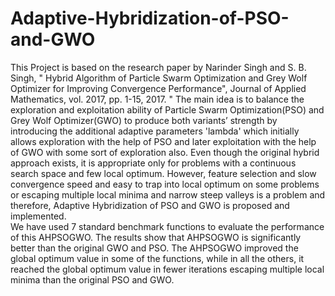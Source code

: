 # Adaptive-Hybridization-of-PSO-and-GWO
This Project is based on the research paper by Narinder Singh and S. B. Singh, " Hybrid Algorithm of Particle Swarm Optimization and Grey Wolf Optimizer for Improving Convergence Performance", Journal of Applied Mathematics, vol. 2017, pp. 1-15, 2017. "
The main idea is to balance the exploration and exploitation ability of Particle Swarm Optimization(PSO) and Grey Wolf Optimizer(GWO) to produce both variants’ strength by introducing the additional adaptive parameters 'lambda' which initially allows exploration with the help of PSO and later exploitation with the help of GWO with some sort of exploration also. Even though the original hybrid approach exists, it is appropriate only for problems with a continuous search space and few local optimum. However, feature selection and slow convergence speed and easy to trap into local optimum on some problems or escaping multiple local minima and narrow steep valleys is a problem and therefore, Adaptive Hybridization of PSO and GWO is proposed and implemented.  
We have used 7 standard benchmark functions to evaluate the performance of this AHPSOGWO. The results show that AHPSOGWO is significantly better than the original GWO and PSO. The AHPSOGWO improved the global optimum value in some of the functions, while in all the others, it reached the global optimum value in fewer iterations escaping multiple local minima than the original PSO and GWO.
